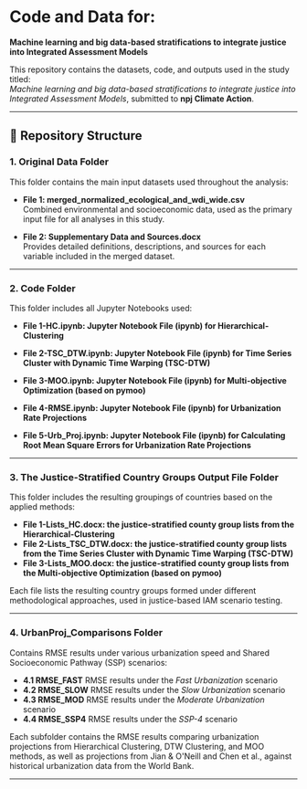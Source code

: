 # Code and Data for:  
**Machine learning and big data-based stratifications to integrate justice into Integrated Assessment Models**

This repository contains the datasets, code, and outputs used in the study titled:  
*Machine learning and big data-based stratifications to integrate justice into Integrated Assessment Models*, submitted to **npj Climate Action**.

---

## 📁 Repository Structure

### 1. Original Data Folder

This folder contains the main input datasets used throughout the analysis:

- **File 1: merged_normalized_ecological_and_wdi_wide.csv**  
  Combined environmental and socioeconomic data, used as the primary input file for all analyses in this study.

- **File 2: Supplementary Data and Sources.docx**  
  Provides detailed definitions, descriptions, and sources for each variable included in the merged dataset.

---

### 2. Code Folder

This folder includes all Jupyter Notebooks used:

- **File 1-HC.ipynb: Jupyter Notebook File (ipynb) for Hierarchical-Clustering**  

- **File 2-TSC_DTW.ipynb: Jupyter Notebook File (ipynb) for Time Series Cluster with Dynamic Time Warping (TSC-DTW)**  

- **File 3-MOO.ipynb: Jupyter Notebook File (ipynb) for Multi-objective Optimization (based on pymoo)**  

- **File 4-RMSE.ipynb: Jupyter Notebook File (ipynb) for Urbanization Rate Projections**  

- **File 5-Urb_Proj.ipynb: Jupyter Notebook File (ipynb) for Calculating Root Mean Square Errors for Urbanization Rate Projections**  

---

### 3. The Justice-Stratified Country Groups Output File Folder

This folder includes the resulting groupings of countries based on the applied methods:

- **File 1-Lists_HC.docx: the justice-stratified county group lists from the Hierarchical-Clustering**  
- **File 2-Lists_TSC_DTW.docx: the justice-stratified county group lists from the Time Series Cluster with Dynamic Time Warping (TSC-DTW)**  
- **File 3-Lists_MOO.docx: the justice-stratified county group lists from the Multi-objective Optimization (based on pymoo)**

Each file lists the resulting country groups formed under different methodological approaches, used in justice-based IAM scenario testing.

---

### 4. UrbanProj_Comparisons Folder

Contains RMSE results under various urbanization speed and Shared Socioeconomic Pathway (SSP) scenarios:

- **4.1 RMSE_FAST**
  RMSE results under the *Fast Urbanization* scenario
- **4.2 RMSE_SLOW**
  RMSE results under the *Slow Urbanization* scenario
- **4.3 RMSE_MOD**
  RMSE results under the *Moderate Urbanization* scenario
- **4.4 RMSE_SSP4**
  RMSE results under the *SSP-4* scenario

Each subfolder contains the RMSE results comparing urbanization projections from Hierarchical Clustering, DTW Clustering, and MOO methods, as well as projections from Jian & O'Neill and Chen et al., against historical urbanization data from the World Bank.

---
